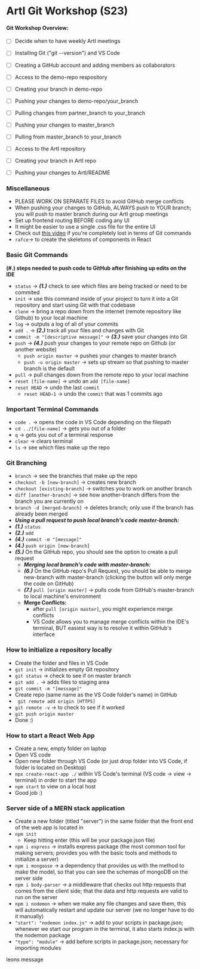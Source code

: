 # ArtI Git Workshop (S23)

#### Git Workshop Overview: ####
- [ ] Decide when to have weekly ArtI meetings
- [ ] Installing Git ("git --version") and VS Code
- [ ] Creating a GitHub account and adding members as collaborators
- [ ] Access to the demo-repo respository
- [ ] Creating your branch in demo-repo
- [ ] Pushing your changes to demo-repo/your_branch
- [ ] Pulling changes from partner_branch to your_branch
- [ ] Pushing your changes to master_branch
- [ ] Pulling from master_branch to your_branch
- [ ] Access to the ArtI repository
- [ ] Creating your branch in ArtI repo
- [ ] Pushing your changes to ArtI/README



### Miscellaneous ###
* PLEASE WORK ON SEPARATE FILES to avoid GitHub merge conflicts
* When pushing your changes to GitHub, ALWAYS push to YOUR branch; you will push to master branch during our ArtI group meetings
* Set up frontend routing BEFORE coding any UI
* It might be easier to use a single .css file for the entire UI
* Check out [this video](https://youtu.be/RGOj5yH7evk) if you're completely lost in terms of Git commands
* `rafce`-> to create the skeletons of components in React


### Basic Git Commands ###
**(#.) steps needed to push code to GitHub after finishing up edits on the IDE**
* `status` -> ***(1.)*** check to see which files are being tracked or need to be commited
* `init` -> use this command inside of your project to turn it into a Git repository and start using Git with that codebase
* `clone` -> bring a repo down from the internet (remote repository like Github) to your local machine
* `log` -> outputs a log of all of your commits
* `add .` -> ***(2.)*** track  all your files and changes with Git
* `commit -m "[descriptive message]"` -> ***(3.)*** save your changes into Git
* `push` -> ***(4.)*** push your changes to your remote repo on Github (or another website)
	* `push origin master` -> pushes your changes to master branch
	* `push -u origin master` -> sets up stream so that pushing to master branch is the default
* `pull` -> pull changes down from the remote repo to your local machine
* `reset [file-name]` -> undo an `add [file-name]`
* `reset HEAD` -> undo the last `commit`
	* `reset HEAD~1` -> undo the `commit` that was 1 commits ago



### Important Terminal Commands ###
* `code .` -> opens the code in VS Code depending on the filepath
* `cd ../[file-name]` -> gets you out of a folder
* `q` -> gets you out of a terminal response
* `clear` -> clears terminal
* `ls` -> see which files make up the repo



### Git Branching ###
* `branch` -> see the branches that make up the repo
* `checkout -b [new-branch]` -> creates new branch
* `checkout [existing-branch]` -> switches you to work on another branch
* `diff [another-branch]` -> see how another-branch differs from the branch you are currently on
* `branch -d [merged-branch]` -> deletes branch; only use if the branch has already been merged
* ***Using a pull request to push local branch's code master-branch:***
* ***(1.)*** `status`
* ***(2.)*** `add`
* ***(4.)*** `commit -m "[message]"`
* ***(4.)*** `push origin [new-branch]`
* ***(5.)*** On the GitHub repo, you should see the option to create a pull request
    * ***Merging local branch's code with master-branch:***
	* ***(6.)*** On the GitHub repo's Pull Request, you should be able to merge new-branch with master-branch (clicking the button will only merge the code on GitHub)
	* ***(7.)*** `pull [origin master]` -> pulls code from GitHub's master-branch to local machine's environment
	* **Merge Conflicts:**
		* after `pull [origin master]`, you might experience merge conflicts
		* VS Code allows you to manage merge conflicts within the IDE's terminal, BUT easiest way is to resolve it within GitHub's interface



### How to initialize a repository locally ###
* Create the folder and files in VS Code
* `git init` -> initializes empty Git repository
* `git status` -> check to see if on master branch
* `git add .` -> adds files to staging area
* `git commit -m "[message]" `
* Create repo (same name as the VS Code folder's name) in GitHub
* ` git remote add origin [HTTPS]`
* `git remote -v` -> to check to see if it worked
* `git push origin master`
* Done :)



### How to start a React Web App ###
* Create a new, empty folder on laptop
* Open VS code
* Open new folder through VS Code (or just drop folder into VS Code, if folder is located on Desktop)
* `npx create-react-app ./` within VS Code's terminal (VS code -> view -> terminal) in order to start the app
* `npm start` to view on a local host
* Good job :)


### Server side of a MERN stack application ###
* Create a new folder (titled "server") in the same folder that the front end of the web app is located in
* `npm init`
    * Keep hitting enter (this will be your package.json file)
* `npm i express` -> installs express package (the most common tool for making servers; provides you with the basic tools and methods to initialize a server)
* `npm i mongoose` -> a dependency that provides us with the method to make the model, so that you can see the schemas of mongoDB on the server side
* `npm i body-parser` -> a middleware that checks out http requests that comes from the client side; that the data and http requests are valid to run on the server
* `npm i nodemon` -> when we make any file changes and save them, this will automatically restart and update our server (we no longer have to do it manually)
* `"start": "nodemon index.js"` -> add to your scripts in package.json; whenever we start our program in the terminal, it also starts index.js with the nodemon package
* `"type": "module"` -> add before scripts in package.json; necessary for importing modules


leons message